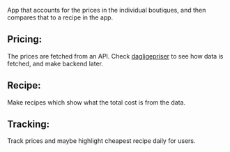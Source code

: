 
App that accounts for the prices in the individual boutiques, and then compares that to a recipe in the app.

## Pricing:

The prices are fetched from an API. Check [dagligepriser](https://github.com/Herover/heissepreise) to see how data is fetched, and make backend later.

## Recipe:

Make recipes which show what the total cost is from the data.

## Tracking:

Track prices and maybe highlight cheapest recipe daily for users.


